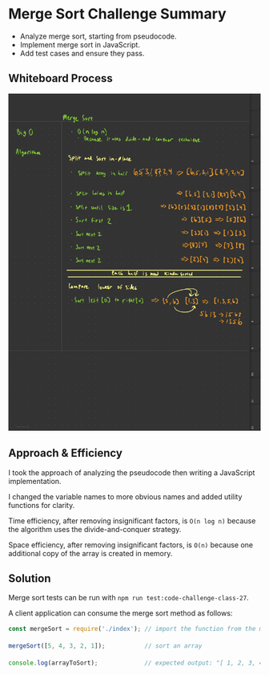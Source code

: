 # Merge Sort Challenge Summary
<!-- Description of the challenge -->

- Analyze merge sort, starting from pseudocode.
- Implement merge sort in JavaScript.
- Add test cases and ensure they pass.

## Whiteboard Process
<!-- Embedded whiteboard image -->

![Whiteboard](docs/images/Merge%20sort%20whiteboard.jpg)

## Approach & Efficiency
<!-- What approach did you take? Why? What is the Big O space/time for this approach? -->

I took the approach of analyzing the pseudocode then writing a JavaScript implementation.

I changed the variable names to more obvious names and added utility functions for clarity.

Time efficiency, after removing insignificant factors, is `O(n log n)` because the algorithm uses the divide-and-conquer strategy.

Space efficiency, after removing insignificant factors, is `O(n)` because one additional copy of the array is created in memory.

## Solution
<!-- Show how to run your code, and examples of it in action -->

Merge sort tests can be run with `npm run test:code-challenge-class-27`.

A client application can consume the merge sort method as follows:

``` js
const mergeSort = require('./index'); // import the function from the merge-sort directory

mergeSort([5, 4, 3, 2, 1]);           // sort an array

console.log(arrayToSort);             // expected output: "[ 1, 2, 3, 4, 5 ]"
```
